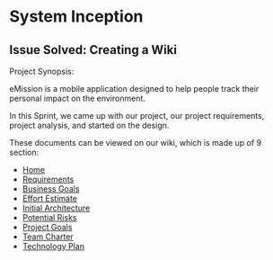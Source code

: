 # System Inception
## Issue Solved: Creating a Wiki

Project Synopsis: 

eMission is a mobile application designed to help people track their personal impact on the environment.

In this Sprint, we came up with our project, our project requirements, project analysis, and started on the design.

These documents can be viewed on our wiki, which is made up of 9 section:
- [Home](https://github.com/DUCS-SE/eMission/wiki)
- [Requirements](https://github.com/DUCS-SE/eMission/wiki/User-Information)
- [Business Goals](https://github.com/DUCS-SE/eMission/wiki/Business-Go)
- [Effort Estimate](https://github.com/DUCS-SE/eMission/wiki/Effort-Estimate)
- [Initial Architecture](https://github.com/DUCS-SE/eMission/wiki/Initial-Architecture)
- [Potential Risks](https://github.com/DUCS-SE/eMission/wiki/Potential-Risks)
- [Project Goals](https://github.com/DUCS-SE/eMission/wiki/Project-Goals)
- [Team Charter](https://github.com/DUCS-SE/eMission/wiki/Team-Charter)
- [Technology Plan](https://github.com/DUCS-SE/eMission/wiki/Technology-Plan)

